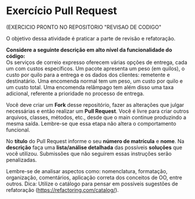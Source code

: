 # Exercício Pull Request

(EXERCICIO PRONTO NO REPOSITORIO "REVISAO DE CODIGO"

O objetivo dessa atividade é praticar a parte de revisão e refatoração.

**Considere a seguinte descrição em alto nível da funcionalidade do código:**  
Os serviços de correio expresso oferecem várias opções de entrega, cada um com custos específicos. Um pacote apresenta um peso (em quilos), o custo por quilo para a entrega e os dados dos clientes: remetente e destinatário. Uma encomenda normal tem um peso, um custo por quilo e um custo total. Uma encomenda relâmpago tem além disso uma taxa adicional, referente a prioridade no processo de entrega.

Você deve criar um **Fork** desse repositório, fazer as alterações que julgar necessárias e então realizar um **Pull Request**. Você é livre para criar outros arquivos, classes, métodos, etc., desde que o main continue produzindo a mesma saída. Lembre-se que essa etapa não altera o comportamento funcional.

No **título** do Pull Request informe o seu **número de matrícula** e **nome**. Na **descrição** faça uma **lista/análise detalhada** das possíveis **soluções** que você utilizou. Submissões que não seguirem essas instruções serão penalizadas.

Lembre-se de analisar aspectos como: nomenclatura, formatação, organização, comentários, aplicação correta dos conceitos de OO, entre outros.
Dica: Utilize o catálogo para pensar em possíveis sugestões de refatoração (https://refactoring.com/catalog/).
